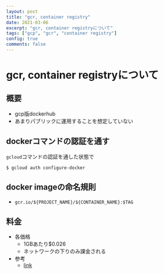 ```yaml
---
layout: post
title: "gcr, container registry"
date: 2021-03-06
excerpt: "gcr, container registryについて"
tags: ["gcp", "gcr", "container registry"]
config: true
comments: false
---
```


# gcr, container registryについて

## 概要
 - gcp版dockerhub  
 - あまりパブリックに運用することを想定していない

## dockerコマンドの認証を通す

`gcloud`コマンドの認証を通した状態で
```console
$ gcloud auth configure-docker
```

## docker imageの命名規則

 - `gcr.io/${PROJECT_NAME}/${CONTAINER_NAME}:$TAG`

## 料金
 - 各価格
   - 1GBあたり$0.026
   - ネットワークの下りのみ課金される
 - 参考
   - [link](https://cloud.google.com/container-registry/pricing?hl=ja)
